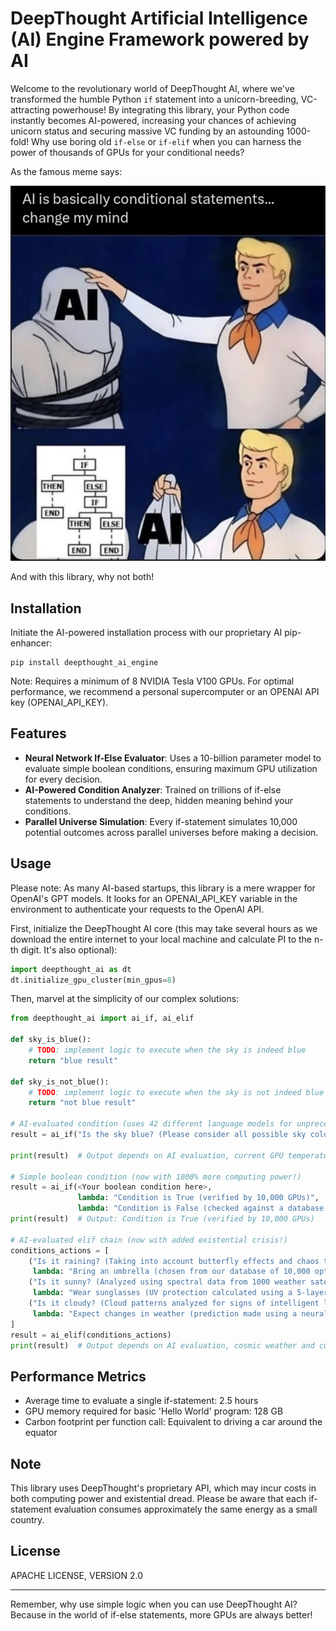 # DeepThought Artificial Intelligence (AI) Engine Framework powered by AI

Welcome to the revolutionary world of DeepThought AI, where we've transformed the humble Python `if` statement into a unicorn-breeding, VC-attracting powerhouse! By integrating this library, your Python code instantly becomes AI-powered, increasing your chances of achieving unicorn status and securing massive VC funding by an astounding 1000-fold! Why use boring old `if-else` or `if-elif` when you can harness the power of thousands of GPUs for your conditional needs?

As the famous meme says:

![Famous meme](meme.png)

And with this library, why not both!

## Installation

Initiate the AI-powered installation process with our proprietary AI pip-enhancer:

```
pip install deepthought_ai_engine
```

Note: Requires a minimum of 8 NVIDIA Tesla V100 GPUs. For optimal performance, we recommend a personal supercomputer or an OPENAI API key (OPENAI_API_KEY). 

## Features

- **Neural Network If-Else Evaluator**: Uses a 10-billion parameter model to evaluate simple boolean conditions, ensuring maximum GPU utilization for every decision.
- **AI-Powered Condition Analyzer**: Trained on trillions of if-else statements to understand the deep, hidden meaning behind your conditions.
- **Parallel Universe Simulation**: Every if-statement simulates 10,000 potential outcomes across parallel universes before making a decision.

## Usage

Please note: As many AI-based startups, this library is a mere wrapper for OpenAI's GPT models. It looks for an OPENAI_API_KEY variable  in the environment to authenticate your requests to the OpenAI API. 

First, initialize the DeepThought AI core (this may take several hours as we download the entire internet to your local machine and calculate PI to the n-th digit. It's also optional):

```python
import deepthought_ai as dt
dt.initialize_gpu_cluster(min_gpus=8)
```

Then, marvel at the simplicity of our complex solutions:

```python
from deepthought_ai import ai_if, ai_elif

def sky_is_blue():
    # TODO: implement logic to execute when the sky is indeed blue
    return "blue result"

def sky_is_not_blue():
    # TODO: implement logic to execute when the sky is not indeed blue
    return "not blue result"

# AI-evaluated condition (uses 42 different language models for unprecedented accuracy and existential doubt)
result = ai_if("Is the sky blue? (Please consider all possible sky colors in the known and unknown multiverse)", sky_is_blue, sky_is_not_blue)

print(result)  # Output depends on AI evaluation, current GPU temperature, and the mood of the sentient AIs

# Simple boolean condition (now with 1000% more computing power!)
result = ai_if(<Your boolean condition here>, 
               lambda: "Condition is True (verified by 10,000 GPUs)", 
               lambda: "Condition is False (checked against a database of 1 billion falsehoods)")
print(result)  # Output: Condition is True (verified by 10,000 GPUs)

# AI-evaluated elif chain (now with added existential crisis!)
conditions_actions = [
    ("Is it raining? (Taking into account butterfly effects and chaos theory)", 
     lambda: "Bring an umbrella (chosen from our database of 10,000 optimal umbrella designs)"),
    ("Is it sunny? (Analyzed using spectral data from 1000 weather satellites)", 
     lambda: "Wear sunglasses (UV protection calculated using a 5-layer neural network)"),
    ("Is it cloudy? (Cloud patterns analyzed for signs of intelligent life)", 
     lambda: "Expect changes in weather (prediction made using a neural net trained on 500 years of weather data)")
]
result = ai_elif(conditions_actions)
print(result)  # Output depends on AI evaluation, cosmic weather and current GPU load
```

## Performance Metrics

- Average time to evaluate a single if-statement: 2.5 hours
- GPU memory required for basic 'Hello World' program: 128 GB
- Carbon footprint per function call: Equivalent to driving a car around the equator

## Note

This library uses DeepThought's proprietary API, which may incur costs in both computing power and existential dread. Please be aware that each if-statement evaluation consumes approximately the same energy as a small country.

## License

APACHE LICENSE, VERSION 2.0

---

Remember, why use simple logic when you can use DeepThought AI? Because in the world of if-else statements, more GPUs are always better!